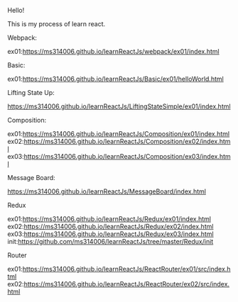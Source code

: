 Hello! 

This is my process of learn react.

Webpack:

ex01:https://ms314006.github.io/learnReactJs/webpack/ex01/index.html

Basic:

ex01:https://ms314006.github.io/learnReactJs/Basic/ex01/helloWorld.html

Lifting State Up:

https://ms314006.github.io/learnReactJs/LiftingStateSimple/ex01/index.html

Composition:

ex01:https://ms314006.github.io/learnReactJs/Composition/ex01/index.html
ex02:https://ms314006.github.io/learnReactJs/Composition/ex02/index.html
ex03:https://ms314006.github.io/learnReactJs/Composition/ex03/index.html

Message Board:

https://ms314006.github.io/learnReactJs/MessageBoard/index.html

Redux

ex01:https://ms314006.github.io/learnReactJs/Redux/ex01/index.html
ex02:https://ms314006.github.io/learnReactJs/Redux/ex02/index.html
ex03:https://ms314006.github.io/learnReactJs/Redux/ex03/index.html
init:https://github.com/ms314006/learnReactJs/tree/master/Redux/init

Router

ex01:https://ms314006.github.io/learnReactJs/ReactRouter/ex01/src/index.html
ex02:https://ms314006.github.io/learnReactJs/ReactRouter/ex02/src/index.html